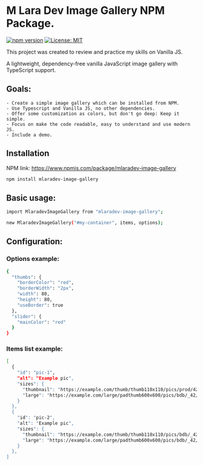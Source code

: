 # M Lara Dev Image Gallery NPM Package.

[![npm version](https://img.shields.io/npm/v/mlaradev-image-gallery.svg?style=flat-square)](https://www.npmjs.com/package/mlaradev-image-gallery)
[![License: MIT](https://img.shields.io/badge/License-MIT-blue.svg)](https://opensource.org/licenses/MIT)


This project was created to review and practice my skills on Vanilla JS.

A lightweight, dependency-free vanilla JavaScript image gallery with TypeScript support.

## Goals: 
    - Create a simple image gallery which can be installed from NPM.
    - Use Typescript and Vanilla JS, no other dependencies.
    - Offer some customization as colors, but don't go deep: Keep it simple.
    - Focus on make the code readable, easy to understand and use modern JS.
    - Include a demo.


## Installation

NPM link: https://www.npmjs.com/package/mlaradev-image-gallery

```bash
npm install mlaradev-image-gallery
```

## Basic usage:
```bash
import MlaradevImageGallery from "mlaradev-image-gallery";

new MlaradevImageGallery("#my-container", items, options);
```

## Configuration:
### Options example:
```bash
{
  "thumbs": {
    "borderColor": "red",
    "borderWidth": "2px",
    "width": 80,
    "height": 80,
    "useBorder": true
  },
  "slider": {
    "mainColor": "red"
  }
}
```

### Items list example:
```bash
[
  {
    "id": "pic-1",
    "alt": "Example pic",
    "sizes": {
      "thumbnail": "https://example.com/thumb/thumb110x110/pics/prod/428224.webp",
      "large": "https://example.com/large/padthumb600x600/pics/bdb/_42/428224/17105803_800.jpg"
    }
  },
  {
    "id": "pic-2",
    "alt": "Example pic",
    "sizes": {
      "thumbnail": "https://example.com/thumb/thumb110x110/pics/bdb/_42/428224/17111548_800.jpg",
      "large": "https://example.com/large/padthumb600x600/pics/bdb/_42/428224/17111548_800.jpg"
    }
  },
]
```